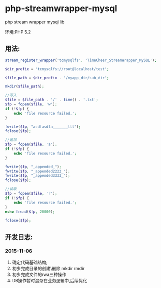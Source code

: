 # php-streamwrapper-mysql
php stream wrapper mysql lib

环境:PHP 5.2

## 用法:

```php
stream_register_wrapper('tcmysqlfs', 'TimeCheer_StreamWrapper_MySQL');

$dir_prefix = 'tcmysqlfs://root@localhost/test';

$file_path = $dir_prefix . '/myapp_dir/sub_dir';

mkdir($file_path);

//写入
$file = $file_path . '/' . time() . '.txt';
$fp = fopen($file, 'w');
if (!$fp) {
    echo 'file resource failed.';
}

fwrite($fp, "asdfasdfa_______ttt");
fclose($fp);

//追加
$fp = fopen($file, 'a');
if (!$fp) {
    echo 'file resource failed.';
}

fwrite($fp, "_appended_");
fwrite($fp, "_appended2222_");
fwrite($fp, "_appended3333_");
fclose($fp);

//读取
$fp = fopen($file, 'r');
if (!$fp) {
    echo 'file resource failed.';
}
echo fread($fp, 20000);
            
fclose($fp);
```

## 开发日志:

### 2015-11-06

  1. 确定代码基础结构;
  2. 初步完成目录的创建\删除 mkdir rmdir
  3. 初步完成文件的rwa三种操作
  4. DB操作暂时混杂在业务逻辑中,后续优化
